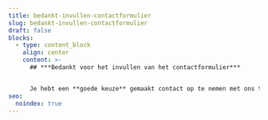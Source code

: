```yaml
---
title: bedankt-invullen-contactformulier
slug: bedankt-invullen-contactformulier
draft: false
blocks:
  - type: content_block
    align: center
    content: >-
      ## ***Bedankt voor het invullen van het contactformulier***


      Je hebt een **goede keuze** gemaakt contact op te nemen met ons team. Wij zullen binnen één werkdag reageren. Volg ons op [LinkedIn](https://www.linkedin.com/company/707245) en [Insta](https://www.instagram.com/philenflo)!
seo:
  noindex: true
---
```

